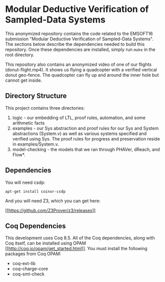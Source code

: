 Modular Deductive Verification of Sampled-Data Systems
==========

This anonymized repository contains the code related to the EMSOFT16 submission "Modular Deductive Verification of Sampled-Data Systems". The sections below describe the dependencies needed to build this repository. Once these dependencies are installed, simply run ```make``` in the root directory.

This repository also contains an anonymized video of one of our flights (donut-flight.mp4). It shows us flying a quadcopter with a verified vertical donut geo-fence. The quadcopter can fly up and around the inner hole but cannot get inside.

Directory Structure
-------------------
This project contains three directories:

1. logic - our embedding of LTL, proof rules, automation, and some arithmetic facts
2. examples - our Sys abstraction and proof rules for our Sys and System abstractions (System.v) as well as various systems specified and verified using Sys. The proof rules for progress and preservation reside in examples/System.v.
3. model-checking - the models that we ran through PHAVer, dReach, and Flow*.

Dependencies
------------

You will need csdp:
```
apt-get install coinor-csdp
```

And you will need Z3, which you can get here:

[[https://github.com/Z3Prover/z3/releases]]

Coq Dependencies
----------------

This development uses Coq 8.5. All of the Coq dependencies, along with Coq itself, can be installed using OPAM [[http://coq.io/opam/get_started.html]]. You must install the following packages from Coq OPAM:

- coq-ext-lib
- coq-charge-core
- coq-smt-check
